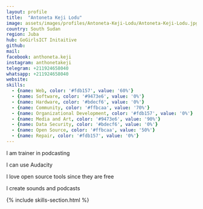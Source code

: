 ```yaml
---
layout: profile
title:  "Antoneta Keji Lodu"
image: assets/images/profiles/Antoneta-Keji-Lodu/Antoneta-Keji-Lodu.jpg
country: South Sudan
region: Juba
hub: GoGirlsICT Initaitive
github:
mail:
facebook: anthoneta.keji
instagram: anthonetakeji
telegram: +211924658040
whatsapp: +211924658040
website:
skills:
  - {name: Web, color: '#fdb157', value: '60%'}
  - {name: Software, color: '#9473e6', value: '0%'}
  - {name: Hardware, color: '#bdecf6', value: '0%'}
  - {name: Community, color: '#ffbcaa', value: '70%'}
  - {name: Organizational Development, color: '#fdb157', value: '0%'}
  - {name: Media and Art, color: '#9473e6', value: '90%'}
  - {name: Data Security, color: '#bdecf6', value: '0%'}
  - {name: Open Source, color: '#ffbcaa', value: '50%'}
  - {name: Repair, color: '#fdb157', value: '0%'}
---
```


I am trainer in podcasting

I can use Audacity

I love open source tools since they are free

I create sounds and podcasts

{% include skills-section.html %}